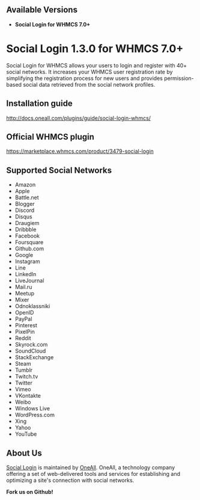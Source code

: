 ## Available Versions
* **Social Login for WHMCS 7.0+**

# Social Login 1.3.0 for WHMCS 7.0+
Social Login for WHMCS allows your users to login and register with 40+ social networks. 
It increases your WHMCS user registration rate by simplifying the registration process for 
new users and provides permission-based social data retrieved from the social network profiles.


## Installation guide
http://docs.oneall.com/plugins/guide/social-login-whmcs/


## Official WHMCS plugin
https://marketplace.whmcs.com/product/3479-social-login


## Supported Social Networks
* Amazon
* Apple
* Battle.net
* Blogger
* Discord
* Disqus
* Draugiem
* Dribbble
* Facebook
* Foursquare 
* Github.com
* Google
* Instagram
* Line
* LinkedIn
* LiveJournal
* Mail.ru
* Meetup
* Mixer
* Odnoklassniki
* OpenID
* PayPal
* Pinterest
* PixelPin
* Reddit
* Skyrock.com
* SoundCloud
* StackExchange
* Steam
* Tumblr
* Twitch.tv
* Twitter
* Vimeo
* VKontakte
* Weibo
* Windows Live
* WordPress.com
* Xing
* Yahoo
* YouTube


## About Us
[Social Login](https://www.oneall.com/services/social-network-integration/social-login/) is maintained by [OneAll](https://www.oneall.com/). OneAll, a technology company offering a set of 
web-delivered tools and services for establishing and optimizing a site's connection with social networks.

**Fork us on Github!**
